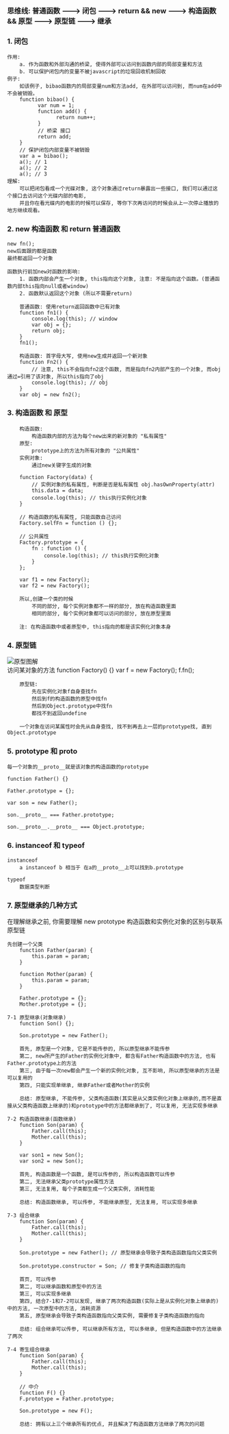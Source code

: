 ### 思维线: 普通函数 ---> 闭包 ---> return && new ---> 构造函数 && 原型 ---> 原型链 ---> 继承   
### 1. 闭包
    作用: 
        a. 作为函数和外部沟通的桥梁, 使得外部可以访问到函数内部的局部变量和方法
        b. 可以保护闭包内的变量不被javascript的垃圾回收机制回收
    例子:
        如该例子, bibao函数内的局部变量num和方法add, 在外部可以访问到, 而num在add中不会被销毁。
        function bibao() {
              var num = 1;
              function add() {
                    return num++;
              }
              // 桥梁 接口
              return add;
        }
        // 保护闭包内部变量不被销毁
        var a = bibao();
        a(); // 1
        a(); // 2
        a(); // 3
    理解:
        可以把闭包看成一个光碟对象, 这个对象通过return暴露出一些接口, 我们可以通过这个接口去访问这个光碟内部的电影, 
        并且你在看光碟内的电影的时候可以保存, 等你下次再访问的时候会从上一次停止播放的地方继续观看。

### 2. new 构造函数 和 return 普通函数
	new fn();
	new后面跟的都是函数
	最终都返回一个对象
	
	函数执行前加new对函数的影响:
		1. 函数内部会产生一个对象, this指向这个对象, 注意: 不是指向这个函数。(普通函数内部this指向null或者window)
		2. 函数默认返回这个对象 (所以不需要return)
		
		普通函数: 使用return返回函数中已有对象
		function fn1() {
			console.log(this); // window
			var obj = {};
			return obj;
		}
		fn1();
		
		构造函数: 首字母大写, 使用new生成并返回一个新对象
		function Fn2() {
			// 注意, this不会指向fn2这个函数, 而是指向fn2内部产生的一个对象, 而obj通过=引用了该对象, 所以this指向了obj
			console.log(this); // obj	
		}
		var obj = new fn2();
			
### 3. 构造函数 和 原型
		构造函数: 
			构造函数内部的方法为每个new出来的新对象的 "私有属性"
		原型:
			prototype上的方法为所有对象的 "公共属性"
		实例对象:
			通过new关键字生成的对象
			
		function Factory(data) {
			// 实例对象的私有属性, 判断是否是私有属性 obj.hasOwnProperty(attr)
			this.data = data;
			console.log(this); // this执行实例化对象
		}
		
		// 构造函数的私有属性, 只能函数自己访问
		Factory.selfFn = function () {};
		
		// 公共属性
		Factory.prototype = {
			fn : function () {
				console.log(this); // this执行实例化对象
			}
		};
		
		var f1 = new Factory();
		var f2 = new Factory();
		
		所以,创建一个类的时候
			不同的部分, 每个实例对象都不一样的部分, 放在构造函数里面
			相同的部分, 每个实例对象都可以访问的部分, 放在原型里面
			
		注: 在构造函数中或者原型中, this指向的都是该实例化对象本身
			
### 4. 原型链 
![原型图解](https://github.com/l511407563/Interview/blob/master/javascript/image/proto.jpg)<br>
	访问某对象的方法
		function Factory() {}
		var f = new Factory();
		f.fn();
		
		原型链:
			先在实例化对象f自身查找fn
			然后到f的构造函数的原型中找fn
			然后到Object.prototype中找fn
			都找不到返回undefine
		
		一个对象在访问某属性时会先从自身查找, 找不到再去上一层的prototype找, 直到Object.prototype
	
### 5. prototype 和 __proto__
	每一个对象的__proto__就是该对象的构造函数的prototype
	
	function Father() {}
	
	Father.prototype = {};
	
	var son = new Father();
	
	son.__proto__ === Father.prototype;
	
	son.__proto__.__proto__ === Object.prototype;
	
### 6. instanceof 和 typeof
	instanceof 
		a instanceof b 相当于 在a的__proto__上可以找到b.prototype
		
	typeof 
		数据类型判断
		
### 7. 原型继承的几种方式
在理解继承之前, 你需要理解 new prototype 构造函数和实例化对象的区别与联系 原型链 

	先创建一个父类
		function Father(param) {
			this.param = param;
		}
		
		function Mother(param) {
			this.param = param;
		}
		
		Father.prototype = {};
		Mother.prototype = {};

	7-1 原型继承(对象继承)
		function Son() {};
		
		Son.prototype = new Father();
	
		首先, 原型是一个对象, 它是不能传参的, 所以原型继承不能传参
		第二, new所产生的Father的实例化对象中, 都含有Father构造函数中的方法, 也有Father.prototype上的方法
		第三, 由于每一次new都会产生一个新的实例化对象, 互不影响, 所以原型继承的方法是可以复用的
		第四, 只能实现单继承, 继承Father或者Mother的实例
		
		总结: 原型继承, 不能传参, 父类构造函数(其实是从父类实例化对象上继承的,而不是直接从父类构造函数上继承的)和prototype中的方法都继承到了, 可以复用, 无法实现多继承
		
	7-2 构造函数继承(函数继承)
		function Son(param) {
			Father.call(this);
			Mother.call(this);
		}
		
		var son1 = new Son();
		var son2 = new Son();
		
		首先, 构造函数是一个函数, 是可以传参的, 所以构造函数可以传参
		第二, 无法继承父类prototype属性方法
		第三, 无法复用, 每个子类都生成一个父类实例, 消耗性能
		
		总结: 构造函数继承, 可以传参, 不能继承原型, 无法复用, 可以实现多继承
		
	7-3 组合继承
		function Son(param) {
			Father.call(this);
			Mother.call(this);
		}
		
		Son.prototype = new Father(); // 原型继承会导致子类构造函数指向父类实例
		
		Son.prototype.constructor = Son; // 修复子类构造函数的指向
		
		首页, 可以传参
		第二, 可以继承函数和原型中的方法
		第三, 可以实现多继承
		第四, 结合7-1和7-2可以发现, 继承了两次构造函数(实际上是从实例化对象上继承的)中的方法, 一次原型中的方法, 消耗资源
		第五, 原型继承会导致子类构造函数指向父类实例, 需要修复子类构造函数的指向
		
		总结: 组合继承可以传参, 可以继承所有方法, 可以多继承, 但是构造函数中的方法继承了两次
		
	7-4 寄生组合继承
		function Son(param) {
			Father.call(this);
			Mother.call(this);
		}
		
		// 中介
		function F() {}
		F.prototype = Father.prototype;
		
		Son.prototype = new F();
		
		总结: 拥有以上三个继承所有的优点, 并且解决了构造函数方法继承了两次的问题
		
		


	


























	

